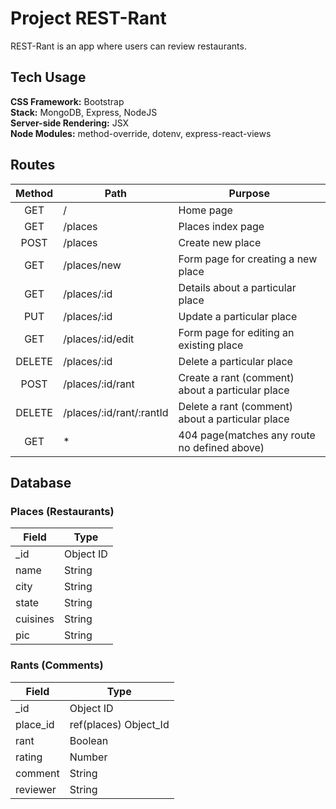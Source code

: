 # Project REST-Rant
REST-Rant is an app where users can review restaurants.

## Tech Usage
**CSS Framework:** Bootstrap  
**Stack:** MongoDB, Express, NodeJS  
**Server-side Rendering:** JSX  
**Node Modules:** method-override, dotenv, express-react-views  

## Routes
| **Method** | **Path** | **Purpose** |
| :---: | --- | --- |
| GET | / | Home page |
| GET | /places | Places index page |
| POST | /places | Create new place |
| GET | /places/new | Form page for creating a new place |
| GET | /places/:id | Details about a particular place |
| PUT | /places/:id | Update a particular place |
| GET | /places/:id/edit | Form page for editing an existing place |
| DELETE | /places/:id | Delete a particular place |
| POST | /places/:id/rant | Create a rant (comment) about a particular place |
| DELETE | /places/:id/rant/:rantId | Delete a rant (comment) about a particular place |
| GET | * | 404 page(matches any route no defined above) |

## Database
### Places (Restaurants)
| **Field** | **Type** |
| --- | --- |
| _id | Object ID |
| name | String |
| city | String |
| state | String |
| cuisines | String |
| pic | String |

### Rants (Comments)
| **Field** | **Type** |
| --- | --- |
| _id | Object ID |
| place_id | ref(places) Object_Id |
| rant | Boolean |
| rating | Number |
| comment | String |
| reviewer | String |